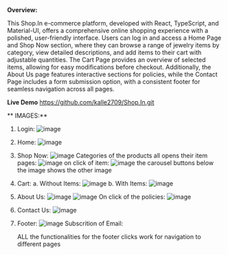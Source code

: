 **Overview:**

This Shop.In e-commerce platform, developed with React, TypeScript, and Material-UI, offers a comprehensive online shopping experience with a polished, user-friendly interface. Users can log in and access a Home Page and Shop Now section, where they can browse a range of jewelry items by category, view detailed descriptions, and add items to their cart with adjustable quantities. The Cart Page provides an overview of selected items, allowing for easy modifications before checkout. Additionally, the About Us page features interactive sections for policies, while the Contact Page includes a form submission option, with a consistent footer for seamless navigation across all pages.

  **Live Demo**
    https://github.com/kalle2709/Shop.In.git

  ** IMAGES:**
  1. Login:
   ![image](https://github.com/user-attachments/assets/22c9b87a-1b79-44be-8304-81380aca718c)
  2. Home:
   ![image](https://github.com/user-attachments/assets/b86b3e01-53b9-4186-9f8e-be7a71bf9e72)
  3. Shop Now:
   ![image](https://github.com/user-attachments/assets/655ca9a8-f186-4c59-b23e-b53f03d80547)
   Categories of the products all opens their item pages:
      ![image](https://github.com/user-attachments/assets/419c52fb-fe06-4a0e-b0a0-21edf577dd5a)
     on click of item: ![image](https://github.com/user-attachments/assets/380c83a8-02fc-4118-9486-fc26ef415ea2)
     the carousel buttons below the image shows the other image


  5. Cart:
      a. Without Items:
           ![image](https://github.com/user-attachments/assets/a14d16b0-0a26-476d-a7cf-3a3080d6b80f)
      b. With Items:
        ![image](https://github.com/user-attachments/assets/bad35f6b-1da6-401b-b5b5-36ca84793af0)

  6. About Us:
      ![image](https://github.com/user-attachments/assets/41637289-5630-4deb-ba8a-e2df2fb7609c)
     ![image](https://github.com/user-attachments/assets/80fa6043-d873-4d63-8dd2-d14a46cd8b63)
     On click of the policies:
     ![image](https://github.com/user-attachments/assets/4d92473b-ef2e-4b5b-b183-561fd6d087a5)

  7. Contact Us:
      ![image](https://github.com/user-attachments/assets/ce4edc12-007d-42b4-ad0f-84b737cc634e)

  8.  Footer:
      ![image](https://github.com/user-attachments/assets/2f1715ad-c263-4190-98bc-47d42c4344b5)
      Subscrition of Email:

      ALL the functionalities for the footer clicks work for navigation to different pages
        



   
   

   

   



